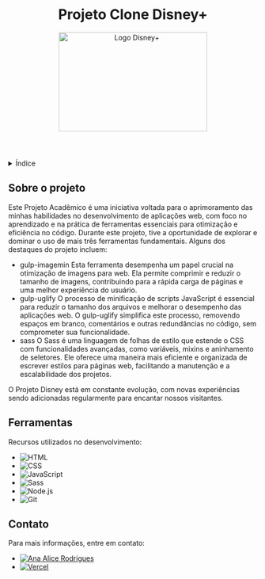 <!DOCTYPE html>
<html lang="pt-br">
<head>
    <meta charset="UTF-8">
    <meta name="viewport" content="width=device-width, initial-scale=1.0">
</head>
<body>

<header>
    <h1>Projeto  Clone Disney+</h1>
    <img src="https://i0.wp.com/nerdrecomenda.com.br/wp-content/uploads/2020/11/disney-plus-scaled-e1610670953742.jpg?fit=897%2C449&ssl=1" alt="Logo Disney+" width="300" height="200">
</header>


<details>
    <summary>Índice</summary>
    <ol>
        <li><a href="#sobre-o-projeto">Sobre o projeto</a></li>
    </ol>
</details>


<section id="sobre-o-projeto">
    <h2>Sobre o projeto</h2>
    <p>
        Este Projeto Acadêmico é uma iniciativa voltada para o aprimoramento das minhas  habilidades no desenvolvimento de aplicações web, com foco no aprendizado e na prática de ferramentas essenciais para otimização e eficiência no código. Durante este projeto, tive a oportunidade de explorar e dominar o uso de mais três ferramentas fundamentais.
        Alguns dos destaques do projeto incluem:
        <ul>
            <li>gulp-imagemin Esta ferramenta desempenha um papel crucial na otimização de imagens para web. Ela permite comprimir e reduzir o tamanho de imagens, contribuindo para a rápida carga de páginas e uma melhor experiência do usuário.</li>
            <li>gulp-uglify O processo de minificação de scripts JavaScript é essencial para reduzir o tamanho dos arquivos e melhorar o desempenho das aplicações web. O gulp-uglify simplifica este processo, removendo espaços em branco, comentários e outras redundâncias no código, sem comprometer sua funcionalidade.</li>
            <li>sass O Sass é uma linguagem de folhas de estilo que estende o CSS com funcionalidades avançadas, como variáveis, mixins e aninhamento de seletores. Ele oferece uma maneira mais eficiente e organizada de escrever estilos para páginas web, facilitando a manutenção e a escalabilidade dos projetos.</li>
        </ul>
    </p>
    <p>O Projeto Disney está em constante evolução, com novas experiências sendo adicionadas regularmente para encantar nossos visitantes.</p>
</section>

<!-- Ferramentas -->
<section id="ferramentas">
    <h2>Ferramentas</h2>
    <p>Recursos utilizados no desenvolvimento:</p>
    <ul>
        <li><img src="https://img.shields.io/badge/HTML-239120?style=for-the-badge&logo=html5&logoColor=white" alt="HTML"></li>
        <li><img src="https://img.shields.io/badge/CSS3-1572B6?style=for-the-badge&logo=css3&logoColor=white" alt="CSS"></li>
        <li><img src="https://img.shields.io/badge/JavaScript-F7DF1E?style=for-the-badge&logo=javascript&logoColor=black" alt="JavaScript"></li>
        <li><img src="https://img.shields.io/badge/Sass-CC6699?style=for-the-badge&logo=sass&logoColor=white" alt="Sass"></li>
        <li><img src="https://img.shields.io/badge/Node.js-43853D?style=for-the-badge&logo=node.js&logoColor=white" alt="Node.js"></li>
        <li><img src="https://img.shields.io/badge/GIT-E44C30?style=for-the-badge&logo=git&logoColor=white" alt="Git"></li>
    </ul>
</section>

<section id="contato">
    <h2>Contato</h2>
    <p>Para mais informações, entre em contato:</p>
   <ul>
    <li><a href="https://linktr.ee/anaeanali5" target="_blank"><img src="https://img.shields.io/badge/Ana_Alice_Rodrigues-blue?style=for-the-badge" alt="Ana Alice Rodrigues"></a></li>
    <li><a href="https://img.shields.io/badge/Vercel-000000?style=for-the-badge&logo=vercel&logoColor=white" target="_blank"><img src="https://img.shields.io/badge/Vercel-000000?style=for-the-badge&logo=vercel&logoColor=white" alt="Vercel"></a></li>
</ul>

</section>

</body>
</html>
